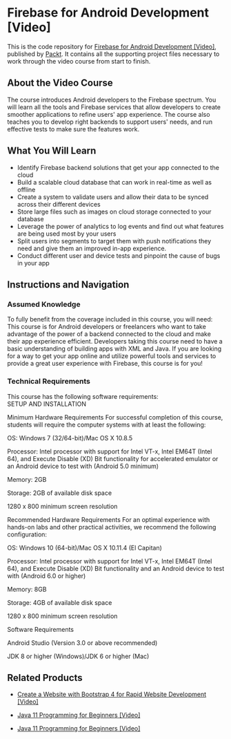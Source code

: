 # Firebase for Android Development [Video]
This is the code repository for [Firebase for Android Development [Video]](https://www.packtpub.com/application-development/firebase-android-development-video?utm_source=github&utm_medium=repository&utm_campaign=9781789132625), published by [Packt](https://www.packtpub.com/?utm_source=github). It contains all the supporting project files necessary to work through the video course from start to finish.
## About the Video Course
The course introduces Android developers to the Firebase spectrum. You will learn all the tools and Firebase services that allow developers to create smoother applications to refine users' app experience. The course also teaches you to develop right backends to support users' needs, and run effective tests to make sure the features work.

<H2>What You Will Learn</H2>
<DIV class=book-info-will-learn-text>
<UL>
<LI>Identify Firebase backend solutions that get your app connected to the cloud 
<LI>Build a scalable cloud database that can work in real-time as well as offline 
<LI>Create a system to validate users and allow their data to be synced across their different devices 
<LI>Store large files such as images on cloud storage connected to your database 
<LI>Leverage the power of analytics to log events and find out what features are being used most by your users 
<LI>Split users into segments to target them with push notifications they need and give them an improved in-app experience. 
<LI>Conduct different user and device tests and pinpoint the cause of bugs in your app </LI></UL></DIV>

## Instructions and Navigation
### Assumed Knowledge
To fully benefit from the coverage included in this course, you will need:<br/>
This course is for Android developers or freelancers who want to take advantage of the power of a backend connected to the cloud and make their app experience efficient. Developers taking this course need to have a basic understanding of building apps with XML and Java. If you are looking for a way to get your app online and utilize powerful tools and services to provide a great user experience with Firebase, this course is for you!
### Technical Requirements
This course has the following software requirements:<br/>
SETUP AND INSTALLATION

Minimum Hardware Requirements
For successful completion of this course, students will require the computer systems with at least the following:


OS: Windows 7 (32/64-bit)/Mac OS X 10.8.5



Processor: Intel processor with support for Intel VT-x, Intel EM64T (Intel 64), and Execute Disable (XD) Bit functionality for accelerated emulator or an Android device to test with (Android 5.0 minimum)



Memory: 2GB



Storage: 2GB of available disk space



1280 x 800 minimum screen resolution


Recommended Hardware Requirements
For an optimal experience with hands-on labs and other practical activities, we recommend the following configuration:


OS: Windows 10 (64-bit)/Mac OS X 10.11.4 (El Capitan)



Processor: Intel processor with support for Intel VT-x, Intel EM64T (Intel 64), and Execute Disable (XD) Bit functionality and an Android device to test with (Android 6.0 or higher)



Memory: 8GB



Storage: 4GB of available disk space



1280 x 800 minimum screen resolution


Software Requirements


Android Studio (Version 3.0 or above recommended)



JDK 8 or higher (Windows)/JDK 6 or higher (Mac)

## Related Products
* [Create a Website with Bootstrap 4 for Rapid Website Development [Video]](https://www.packtpub.com/web-development/create-website-bootstrap-4-rapid-website-development-video?utm_source=github&utm_medium=repository&utm_campaign=9781789610321)

* [Java 11 Programming for Beginners [Video]](https://www.packtpub.com/application-development/java-11-programming-beginners-video?utm_source=github&utm_medium=repository&utm_campaign=9781788834186)

* [Java 11 Programming for Beginners [Video]](https://www.packtpub.com/application-development/java-11-programming-beginners-video?utm_source=github&utm_medium=repository&utm_campaign=9781788834186)

